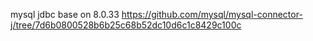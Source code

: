 mysql jdbc base on 8.0.33 https://github.com/mysql/mysql-connector-j/tree/7d6b0800528b6b25c68b52dc10d6c1c8429c100c
